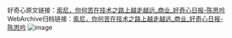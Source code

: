 好奇心原文链接：[索尼，你何苦在技术之路上越走越远_商业_好奇心日报-陈思吟](https://www.qdaily.com/articles/1183.html)
WebArchive归档链接：[索尼，你何苦在技术之路上越走越远_商业_好奇心日报-陈思吟](http://web.archive.org/web/20190623145703/https://www.qdaily.com/articles/1183.html)
![image](http://ww3.sinaimg.cn/large/007d5XDply1g3v4aesphij30u047z7wh)